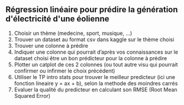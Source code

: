 ## Régression linéaire pour prédire la génération d'électricité d'une éolienne

  1. Choisir un thème (medecine, sport, musique, …)
  2. Trouver un dataset au format csv dans kaggle sur le thème choisi
  3. Trouver une colonne à prédire
  4. Indiquer une colonne qui pourrait d’après vos connaissances sur le dataset choisi être un bon prédicteur pour la colonne à prédire
  5. Plotter un catplot de ces 2 colonnes (ou tout autre visu qui pourrait confirmer ou infirmer le choix précédent)
  6. Utiliser le TP intro stats pour trouver le meilleur predicteur (ici une fonction lineaire y = ax + b), selon la methode des moindres carrés
  7. Evaluer la qualité du predicteur en calculant son RMSE (Root Mean Squared Error)
